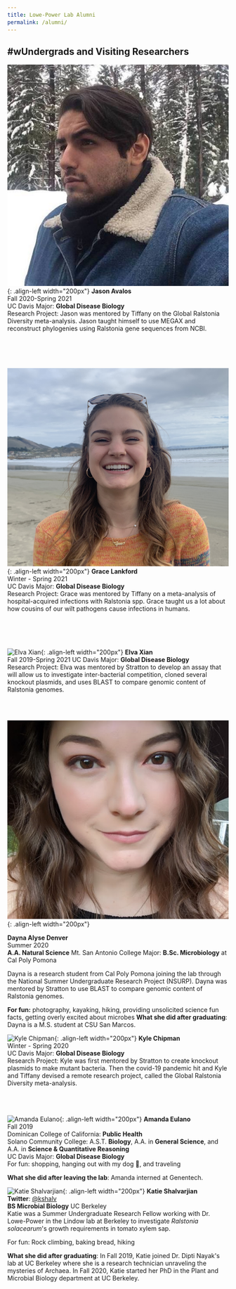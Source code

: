 ```yaml
---
title: Lowe-Power Lab Alumni
permalink: /alumni/
---
```


## #wUndergrads and Visiting Researchers

![](/assets/people/portrait_avalos.jpg){: .align-left width="200px"}
**Jason Avalos** <br> 
Fall 2020-Spring 2021 <br>
UC Davis Major: **Global Disease Biology**  <br>
Research Project: Jason was mentored by Tiffany on the Global Ralstonia Diversity meta-analysis. Jason taught himself to use MEGAX and reconstruct phylogenies using Ralstonia gene sequences from NCBI.  
<br><br><br><br>

![](/assets/people/portrait_lankford.jpg){: .align-left width="200px"}
**Grace Lankford** <br> 
Winter - Spring 2021 <br>
UC Davis Major: **Global Disease Biology**  <br>
Research Project: Grace was mentored by Tiffany on a meta-analysis of hospital-acquired infections with Ralstonia spp. Grace taught us a lot about how cousins of our wilt pathogens cause infections in humans.  
<br><br><br><br>

![Elva Xian](/assets/people/portrait_xian.jpg){: .align-left width="200px"}
**Elva Xian** <br> 
Fall 2019-Spring 2021
UC Davis Major: **Global Disease Biology**  <br>
Research Project: Elva was mentored by Stratton to develop an assay that will allow us to investigate inter-bacterial competition, cloned several knockout plasmids, and uses BLAST to compare genomic content of Ralstonia genomes. 

<br><br>

![Dayna Denver](/assets/people/portrait_denver.jpg){: .align-left width="200px"}

**Dayna Alyse Denver**<br>
Summer 2020<br>
**A.A. Natural Science** Mt. San Antonio College
Major: **B.Sc. Microbiology** at Cal Poly Pomona

Dayna is a research student from Cal Poly Pomona joining the lab through the National Summer Undergraduate Research Project (NSURP). Dayna was mentored by Stratton to use BLAST to compare genomic content of Ralstonia genomes. 

**For fun:** photography, kayaking, hiking, providing unsolicited science fun facts, getting overly excited about microbes
**What she did after graduating**: Dayna is a M.S. student at CSU San Marcos.

![Kyle Chipman](/assets/people/portrait_chipman.jpg){: .align-left width="200px"}
**Kyle Chipman** <br> 
Winter - Spring 2020 <br>
UC Davis Major: **Global Disease Biology** <br> 
Research Project: Kyle was first mentored by Stratton to create knockout plasmids to make mutant bacteria. Then the covid-19 pandemic hit and Kyle and Tiffany devised a remote research project, called the Global Ralstonia Diversity meta-analysis. 
<br><br><br><br>

![Amanda Eulano](/assets/people/portrait_eulano.jpg){: .align-left width="200px"}
**Amanda Eulano** <br> 
Fall 2019 <br>
Dominican College of California: **Public Health** <br>
Solano Community College: A.S.T. **Biology**, A.A. in **General Science**, and A.A. in **Science & Quantitative Reasoning** <br>
UC Davis Major: **Global Disease Biology** <br>
For fun: shopping, hanging out with my dog 🐶, and traveling 

**What she did after leaving the lab**: Amanda interned at Genentech. 
<br>

![Katie Shalvarjian](/assets/people/portrait_shalvarjian.jpg){: .align-left width="200px"}
**Katie Shalvarjian** <br> 
**Twitter**: [@kshalv](https://twitter.com/kshalv) <br>
**BS Microbial Biology** UC Berkeley<br>
Katie was a Summer Undergraduate Research Fellow working with Dr. Lowe-Power in the Lindow lab at Berkeley to investigate <i>Ralstonia solacearum</i>'s growth requirements in tomato xylem sap. 

For fun: Rock climbing, baking bread, hiking<br>
 
**What she did after graduating**: In Fall 2019, Katie joined Dr. Dipti Nayak's lab at UC Berkeley where she is a research technician unraveling the mysteries of Archaea. In Fall 2020, Katie started her PhD in the Plant and Microbial Biology department at UC Berkeley. 

<br><br><br><br><br><br>


